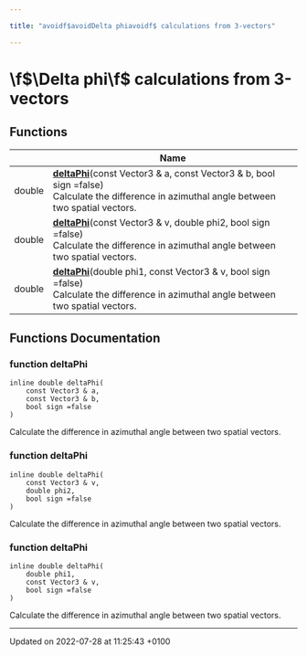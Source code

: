 ```yaml
---

title: "avoidf$avoidDelta phiavoidf$ calculations from 3-vectors"

---
```


# \f$\Delta phi\f$ calculations from 3-vectors



## Functions

|                | Name           |
| -------------- | -------------- |
| double | **[deltaPhi](http://example.org/modules/group__momutils__vec3__dphi/#function-deltaphi)**(const Vector3 & a, const Vector3 & b, bool sign =false)<br>Calculate the difference in azimuthal angle between two spatial vectors.  |
| double | **[deltaPhi](http://example.org/modules/group__momutils__vec3__dphi/#function-deltaphi)**(const Vector3 & v, double phi2, bool sign =false)<br>Calculate the difference in azimuthal angle between two spatial vectors.  |
| double | **[deltaPhi](http://example.org/modules/group__momutils__vec3__dphi/#function-deltaphi)**(double phi1, const Vector3 & v, bool sign =false)<br>Calculate the difference in azimuthal angle between two spatial vectors.  |


## Functions Documentation

### function deltaPhi

```
inline double deltaPhi(
    const Vector3 & a,
    const Vector3 & b,
    bool sign =false
)
```

Calculate the difference in azimuthal angle between two spatial vectors. 

### function deltaPhi

```
inline double deltaPhi(
    const Vector3 & v,
    double phi2,
    bool sign =false
)
```

Calculate the difference in azimuthal angle between two spatial vectors. 

### function deltaPhi

```
inline double deltaPhi(
    double phi1,
    const Vector3 & v,
    bool sign =false
)
```

Calculate the difference in azimuthal angle between two spatial vectors. 





-------------------------------

Updated on 2022-07-28 at 11:25:43 +0100